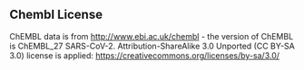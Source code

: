 ## Chembl License

ChEMBL data is from http://www.ebi.ac.uk/chembl - the version of ChEMBL is ChEMBL_27 SARS-CoV-2. Attribution-ShareAlike 3.0 Unported (CC BY-SA 3.0) license is applied: https://creativecommons.org/licenses/by-sa/3.0/